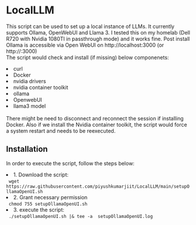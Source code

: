 # LocalLLM <br/>
This script can be used to set up a local instance of LLMs. It currently supports Ollama, OpenWebUI and Llama 3.
I tested this on my homelab (Dell R720 with Nvidia 1080TI in passthrough mode) and it works fine.
Post install Ollama is accessible via Open WebUI on http://localhost:3000 (or http://<IP address of your VM>:3000)
<br/>
The script would check and install (if missing) below componenets:
<li>curl</li>
<li>Docker</li>
<li>nvidia drivers</li>
<li>nvidia container toolkit</li>
<li>ollama</li>
<li>OpenwebUI</li>
<li>llama3 model</li>
<br/>
There might be need to disconnect and reconnect the session if installing Docker.
Also if we install the Nvidia container toolkit, the script would force a system restart and needs to be reexecuted.
<br/>

## Installation <br/>

In order to execute the script, follow the steps below:
<li> 1. Download the script: <br/>
   <code> wget https://raw.githubusercontent.com/piyushkumarjiit/LocalLLM/main/setupOllamaOpenUI.sh </code> </li>
<li> 2. Grant necessary permission <br/>
   <code> chmod 755 setupOllamaOpenUI.sh </code> </li>
<li> 3. execute the script: <br/>
   <code> ./setupOllamaOpenUI.sh |& tee -a  setupOllamaOpenUI.log </code> </li>
